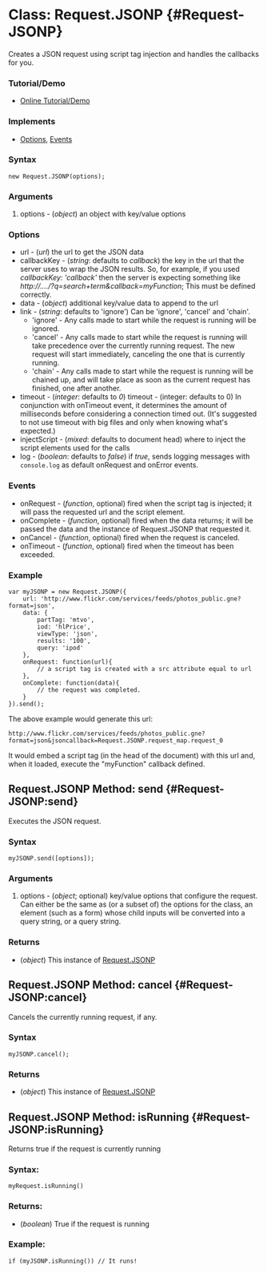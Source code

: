Class: Request.JSONP {#Request-JSONP}
=====================================

Creates a JSON request using script tag injection and handles the callbacks for you.

### Tutorial/Demo

* [Online Tutorial/Demo][]

### Implements

* [Options][], [Events][]

### Syntax

	new Request.JSONP(options);

### Arguments

1. options - (*object*) an object with key/value options

### Options

* url - (*url*) the url to get the JSON data
* callbackKey - (*string*: defaults to *callback*) the key in the url that the server uses to wrap the JSON results. So, for example, if you used *callbackKey: 'callback'* then the server is expecting something like *http://..../?q=search+term&callback=myFunction*; This must be defined correctly.
* data - (*object*) additional key/value data to append to the url
* link       - (*string*: defaults to 'ignore') Can be 'ignore', 'cancel' and 'chain'.
	* 'ignore' - Any calls made to start while the request is running will be ignored.
	* 'cancel' - Any calls made to start while the request is running will take precedence over the currently running request. The new request will start immediately, canceling the one that is currently running.
	* 'chain'  - Any calls made to start while the request is running will be chained up, and will take place as soon as the current request has finished, one after another.
* timeout - (*integer*: defaults to *0*) timeout - (integer: defaults to 0) In conjunction with onTimeout event, it determines the amount of milliseconds before considering a connection timed out. (It's suggested to not use timeout with big files and only when knowing what's expected.)
* injectScript - (*mixed*: defaults to document head) where to inject the script elements used for the calls
* log - (*boolean*: defaults to *false*) if *true*, sends logging messages with `console.log` as default onRequest and onError events.

### Events

* onRequest - (*function*, optional) fired when the script tag is injected; it will pass the requested url and the script element.
* onComplete - (*function*, optional) fired when the data returns; it will be passed the data and the instance of Request.JSONP that requested it.
* onCancel - (*function*, optional) fired when the request is canceled.
* onTimeout - (*function*, optional) fired when the timeout has been exceeded.

### Example

	var myJSONP = new Request.JSONP({
		url: 'http://www.flickr.com/services/feeds/photos_public.gne?format=json',
		data: {
			partTag: 'mtvo',
			iod: 'hlPrice',
			viewType: 'json',
			results: '100',
			query: 'ipod'
		},
		onRequest: function(url){
			// a script tag is created with a src attribute equal to url
		},
		onComplete: function(data){
			// the request was completed.
		}
	}).send();

The above example would generate this url:

	http://www.flickr.com/services/feeds/photos_public.gne?format=json&jsoncallback=Request.JSONP.request_map.request_0

It would embed a script tag (in the head of the document) with this url and, when it loaded, execute the "myFunction" callback defined.

Request.JSONP Method: send {#Request-JSONP:send}
------------------------------------------------

Executes the JSON request.

### Syntax

	myJSONP.send([options]);

### Arguments

1. options - (*object*; optional) key/value options that configure the request. Can either be the same as (or a subset of) the options for the class, an element (such as a form) whose child inputs will be converted into a query string, or a query string.

### Returns

* (*object*) This instance of [Request.JSONP][]


Request.JSONP Method: cancel {#Request-JSONP:cancel}
----------------------------------------------------

Cancels the currently running request, if any.

### Syntax

	myJSONP.cancel();

### Returns

* (*object*) This instance of [Request.JSONP][]


Request.JSONP Method: isRunning {#Request-JSONP:isRunning}
----------------------------------------------------------

Returns true if the request is currently running

### Syntax:

	myRequest.isRunning()

### Returns:

* (*boolean*) True if the request is running

### Example:

	if (myJSONP.isRunning()) // It runs!


[Online Tutorial/Demo]:http://www.clientcide.com/wiki/cnet-libraries/06-request/00-jsonp
[Request.JSONP]: #Request-JSONP
[Options]: /core/Class/Class.Extras#Options
[Events]: /core/Class/Class.Extras#Events

